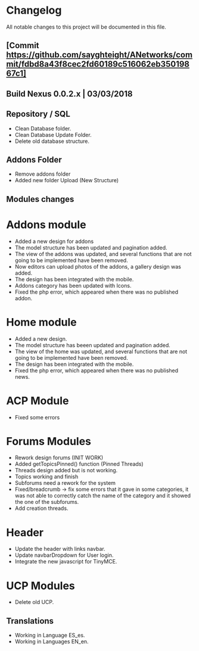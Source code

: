 # Changelog
All notable changes to this project will be documented in this file.

## [Commit https://github.com/sayghteight/ANetworks/commit/fdbd8a43f8cec2fd60189c516062eb35019867c1]

## Build Nexus 0.0.2.x | 03/03/2018

## Repository / SQL

- Clean Database folder.
- Clean Database Update Folder.
- Delete old database structure.

## Addons Folder

- Remove addons folder
- Added new folder Upload (New Structure)

## Modules changes

# Addons module

- Added a new design for addons
- The model structure has been updated and pagination added.
- The view of the addons was updated, and several functions that are not going to be implemented have been removed.
- Now editors can upload photos of the addons, a gallery design was added.
- The design has been integrated with the mobile.
- Addons category has been updated with Icons.
- Fixed the php error, which appeared when there was no published addon.

# Home module

- Added a new design.
- The model structure has beeen updated and pagination added.
- The view of the home was updated, and several functions that are not going to be implemented have been removed.
- The design has been integrated with the mobile.
- Fixed the php error, which appeared when there was no published news.

# ACP Module

- Fixed some errors


# Forums Modules

- Rework design forums (INIT WORK)
- Added getTopicsPinned() function (Pinned Threads)
- Threads design added but is not working.
- Topics working and finish
- Subforums need a rework for the system
- Fixed/breadcrumb -> fix some errors that it gave in some categories, it was not able to correctly catch the name of the category and it showed the one of the subforums.
- Add creation threads.


# Header

- Update the header with links navbar.
- Update navbarDropdown for User login.
- Integrate the new javascript for TinyMCE.

# UCP Modules

- Delete old UCP.

## Translations

- Working in Language ES_es.
- Working in Languages EN_en.
